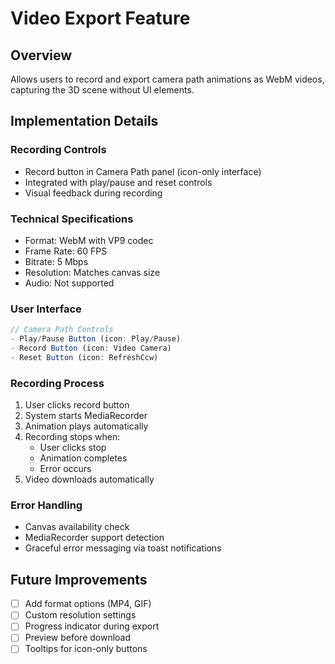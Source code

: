 # Video Export Feature

## Overview
Allows users to record and export camera path animations as WebM videos, capturing the 3D scene without UI elements.

## Implementation Details

### Recording Controls
- Record button in Camera Path panel (icon-only interface)
- Integrated with play/pause and reset controls
- Visual feedback during recording

### Technical Specifications
- Format: WebM with VP9 codec
- Frame Rate: 60 FPS
- Bitrate: 5 Mbps
- Resolution: Matches canvas size
- Audio: Not supported

### User Interface
```typescript
// Camera Path Controls
- Play/Pause Button (icon: Play/Pause)
- Record Button (icon: Video Camera)
- Reset Button (icon: RefreshCcw)
```

### Recording Process
1. User clicks record button
2. System starts MediaRecorder
3. Animation plays automatically
4. Recording stops when:
   - User clicks stop
   - Animation completes
   - Error occurs
5. Video downloads automatically

### Error Handling
- Canvas availability check
- MediaRecorder support detection
- Graceful error messaging via toast notifications

## Future Improvements
- [ ] Add format options (MP4, GIF)
- [ ] Custom resolution settings
- [ ] Progress indicator during export
- [ ] Preview before download
- [ ] Tooltips for icon-only buttons 